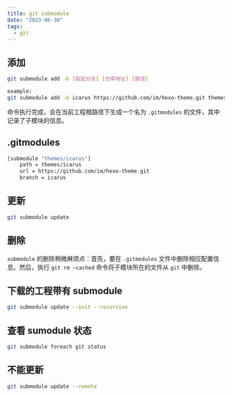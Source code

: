 ```yaml
---
title: git submodule
date: "2023-06-30"
tags:
  - git 
---
```



## 添加
```bash
git submodule add -b [指定分支] [仓库地址] [路径]

example:
git submodule add -b icarus https://github.com/im/hexo-theme.git themes/icarus
```

命令执行完成，会在当前工程根路径下生成一个名为 `.gitmodules` 的文件，其中记录了子模块的信息。

## .gitmodules
```bash
[submodule "themes/icarus"]
    path = themes/icarus
    url = https://github.com/im/hexo-theme.git
    branch = icarus
```

## 更新
```bash
git submodule update
```

## 删除
`submodule` 的删除稍微麻烦点：首先，要在 `.gitmodules` 文件中删除相应配置信息。然后，执行 `git rm –cached` 命令将子模块所在的文件从 `git` 中删除。

## 下载的工程带有 submodule
```bash
git submodule update --init --recursive
```

## 查看 sumodule 状态
```bash
git submodule foreach git status
```

## 不能更新
```bash
git submodule update --remote
```

